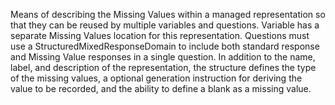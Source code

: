 Means of describing the Missing Values within a managed representation so that they can be reused by multiple variables and questions. Variable has a separate Missing Values location for this representation. Questions must use a StructuredMixedResponseDomain to include both standard response and Missing Value responses in a single question. In addition to the name, label, and description of the representation, the structure defines the type of the missing values, a optional generation instruction for deriving the value to be recorded, and the ability to define a blank as a missing value.